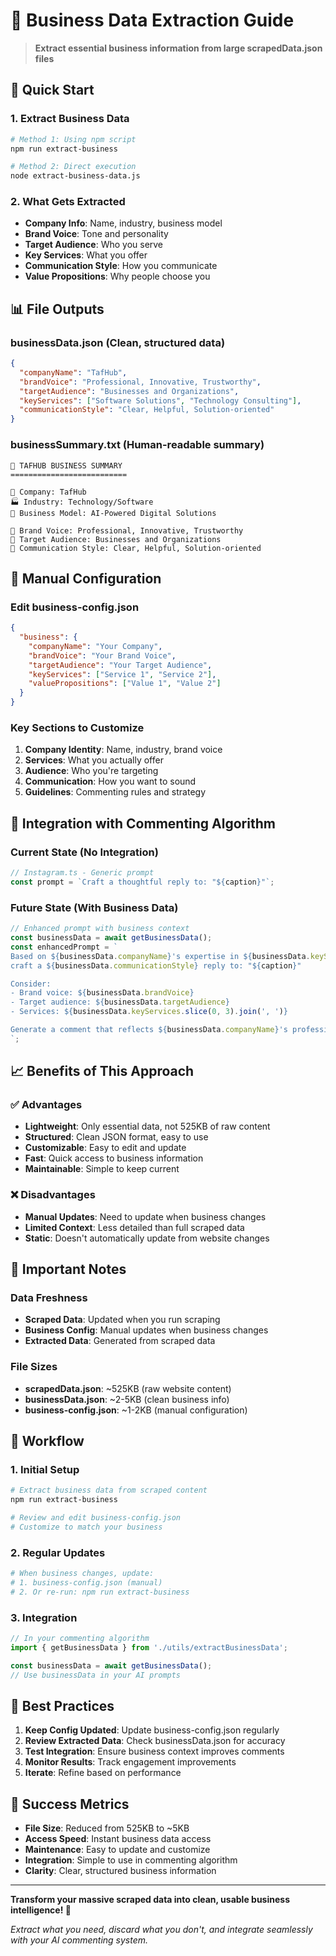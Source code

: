 # 🎯 Business Data Extraction Guide

> **Extract essential business information from large scrapedData.json files**

## 🚀 Quick Start

### **1. Extract Business Data**
```bash
# Method 1: Using npm script
npm run extract-business

# Method 2: Direct execution
node extract-business-data.js
```

### **2. What Gets Extracted**
- **Company Info**: Name, industry, business model
- **Brand Voice**: Tone and personality
- **Target Audience**: Who you serve
- **Key Services**: What you offer
- **Communication Style**: How you communicate
- **Value Propositions**: Why people choose you

## 📊 File Outputs

### **businessData.json** (Clean, structured data)
```json
{
  "companyName": "TafHub",
  "brandVoice": "Professional, Innovative, Trustworthy",
  "targetAudience": "Businesses and Organizations",
  "keyServices": ["Software Solutions", "Technology Consulting"],
  "communicationStyle": "Clear, Helpful, Solution-oriented"
}
```

### **businessSummary.txt** (Human-readable summary)
```
🎯 TAFHUB BUSINESS SUMMARY
==========================

🏢 Company: TafHub
🏭 Industry: Technology/Software
💼 Business Model: AI-Powered Digital Solutions

🎨 Brand Voice: Professional, Innovative, Trustworthy
👥 Target Audience: Businesses and Organizations
💬 Communication Style: Clear, Helpful, Solution-oriented
```

## 🔧 Manual Configuration

### **Edit business-config.json**
```json
{
  "business": {
    "companyName": "Your Company",
    "brandVoice": "Your Brand Voice",
    "targetAudience": "Your Target Audience",
    "keyServices": ["Service 1", "Service 2"],
    "valuePropositions": ["Value 1", "Value 2"]
  }
}
```

### **Key Sections to Customize**
1. **Company Identity**: Name, industry, brand voice
2. **Services**: What you actually offer
3. **Audience**: Who you're targeting
4. **Communication**: How you want to sound
5. **Guidelines**: Commenting rules and strategy

## 🎯 Integration with Commenting Algorithm

### **Current State (No Integration)**
```typescript
// Instagram.ts - Generic prompt
const prompt = `Craft a thoughtful reply to: "${caption}"`;
```

### **Future State (With Business Data)**
```typescript
// Enhanced prompt with business context
const businessData = await getBusinessData();
const enhancedPrompt = `
Based on ${businessData.companyName}'s expertise in ${businessData.keyServices.join(', ')}, 
craft a ${businessData.communicationStyle} reply to: "${caption}"

Consider:
- Brand voice: ${businessData.brandVoice}
- Target audience: ${businessData.targetAudience}
- Services: ${businessData.keyServices.slice(0, 3).join(', ')}

Generate a comment that reflects ${businessData.companyName}'s professional approach.
`;
```

## 📈 Benefits of This Approach

### **✅ Advantages**
- **Lightweight**: Only essential data, not 525KB of raw content
- **Structured**: Clean JSON format, easy to use
- **Customizable**: Easy to edit and update
- **Fast**: Quick access to business information
- **Maintainable**: Simple to keep current

### **❌ Disadvantages**
- **Manual Updates**: Need to update when business changes
- **Limited Context**: Less detailed than full scraped data
- **Static**: Doesn't automatically update from website changes

## 🚨 Important Notes

### **Data Freshness**
- **Scraped Data**: Updated when you run scraping
- **Business Config**: Manual updates when business changes
- **Extracted Data**: Generated from scraped data

### **File Sizes**
- **scrapedData.json**: ~525KB (raw website content)
- **businessData.json**: ~2-5KB (clean business info)
- **business-config.json**: ~1-2KB (manual configuration)

## 🔄 Workflow

### **1. Initial Setup**
```bash
# Extract business data from scraped content
npm run extract-business

# Review and edit business-config.json
# Customize to match your business
```

### **2. Regular Updates**
```bash
# When business changes, update:
# 1. business-config.json (manual)
# 2. Or re-run: npm run extract-business
```

### **3. Integration**
```typescript
// In your commenting algorithm
import { getBusinessData } from './utils/extractBusinessData';

const businessData = await getBusinessData();
// Use businessData in your AI prompts
```

## 🌟 Best Practices

1. **Keep Config Updated**: Update business-config.json regularly
2. **Review Extracted Data**: Check businessData.json for accuracy
3. **Test Integration**: Ensure business context improves comments
4. **Monitor Results**: Track engagement improvements
5. **Iterate**: Refine based on performance

## 🎉 Success Metrics

- **File Size**: Reduced from 525KB to ~5KB
- **Access Speed**: Instant business data access
- **Maintenance**: Easy to update and customize
- **Integration**: Simple to use in commenting algorithm
- **Clarity**: Clear, structured business information

---

**Transform your massive scraped data into clean, usable business intelligence! 🚀**

*Extract what you need, discard what you don't, and integrate seamlessly with your AI commenting system.* 